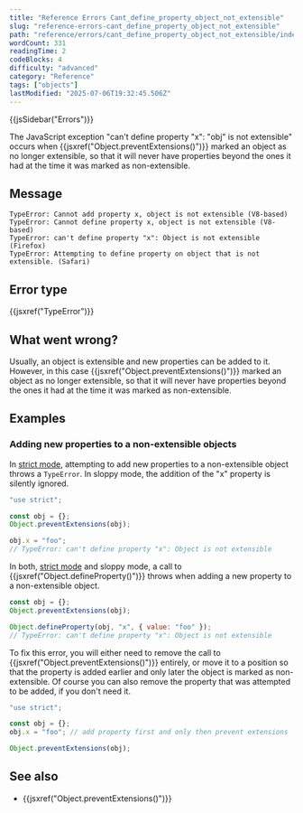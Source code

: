 ```yaml
---
title: "Reference Errors Cant_define_property_object_not_extensible"
slug: "reference-errors-cant_define_property_object_not_extensible"
path: "reference/errors/cant_define_property_object_not_extensible/index.md"
wordCount: 331
readingTime: 2
codeBlocks: 4
difficulty: "advanced"
category: "Reference"
tags: ["objects"]
lastModified: "2025-07-06T19:32:45.506Z"
---
```



{{jsSidebar("Errors")}}

The JavaScript exception "can't define property "x": "obj" is not extensible" occurs
when {{jsxref("Object.preventExtensions()")}} marked an object as no longer extensible,
so that it will never have properties beyond the ones it had at the time it was marked
as non-extensible.

## Message

```plain
TypeError: Cannot add property x, object is not extensible (V8-based)
TypeError: Cannot define property x, object is not extensible (V8-based)
TypeError: can't define property "x": Object is not extensible (Firefox)
TypeError: Attempting to define property on object that is not extensible. (Safari)
```

## Error type

{{jsxref("TypeError")}}

## What went wrong?

Usually, an object is extensible and new properties can be added to it. However, in
this case {{jsxref("Object.preventExtensions()")}} marked an object as no longer
extensible, so that it will never have properties beyond the ones it had at the time it
was marked as non-extensible.

## Examples

### Adding new properties to a non-extensible objects

In [strict mode](/en-US/docs/Web/JavaScript/Reference/Strict_mode),
attempting to add new properties to a non-extensible object throws a
`TypeError`. In sloppy mode, the addition of the "x" property is silently
ignored.

```js example-bad
"use strict";

const obj = {};
Object.preventExtensions(obj);

obj.x = "foo";
// TypeError: can't define property "x": Object is not extensible
```

In both, [strict mode](/en-US/docs/Web/JavaScript/Reference/Strict_mode) and
sloppy mode, a call to {{jsxref("Object.defineProperty()")}} throws when adding a new
property to a non-extensible object.

```js example-bad
const obj = {};
Object.preventExtensions(obj);

Object.defineProperty(obj, "x", { value: "foo" });
// TypeError: can't define property "x": Object is not extensible
```

To fix this error, you will either need to remove the call to
{{jsxref("Object.preventExtensions()")}} entirely, or move it to a position so that the
property is added earlier and only later the object is marked as non-extensible. Of
course you can also remove the property that was attempted to be added, if you don't
need it.

```js example-good
"use strict";

const obj = {};
obj.x = "foo"; // add property first and only then prevent extensions

Object.preventExtensions(obj);
```

## See also

- {{jsxref("Object.preventExtensions()")}}
